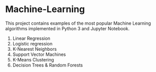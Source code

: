 # Machine-Learning

This project contains examples of the most popular Machine Learning algorithms implemented in Python 3 and Jupyter Notebook.

1. Linear Regression
2. Logistic regression
3. K-Nearest Neighbors
4. Support Vector Machines
5. K-Means Clustering
6. Decision Trees & Random Forests
